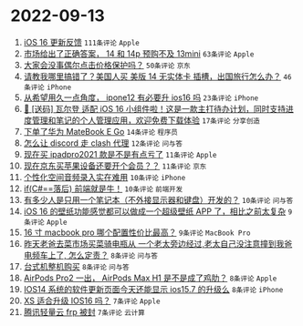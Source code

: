 # 2022-09-13

1. [iOS 16 更新反馈](https://www.v2ex.com/t/879577) `111条评论` `Apple`
1. [市场给出了正确答案， 14 和 14p 预购不及 13mini](https://www.v2ex.com/t/879618) `63条评论` `Apple`
1. [大家会没事偶尔点击价格保护吗？](https://www.v2ex.com/t/879615) `50条评论` `京东`
1. [请教我哪里搞错了？美国人买 美版 14 无实体卡 插槽，出国旅行怎么办？](https://www.v2ex.com/t/879658) `46条评论` `iPhone`
1. [从希望用久一点角度， ipone12 有必要升 ios16 吗](https://www.v2ex.com/t/879646) `23条评论` `iPhone`
1. [🎉 [送码] 瓦尔登 适配 iOS 16 小组件啦！这是一款主打待办计划，同时支持进度管理和笔记的个人管理应用，欢迎免费下载体验](https://www.v2ex.com/t/879648) `17条评论` `分享创造`
1. [下单了华为 MateBook E Go](https://www.v2ex.com/t/879653) `14条评论` `程序员`
1. [怎么让 discord 走 clash 代理](https://www.v2ex.com/t/879655) `12条评论` `问与答`
1. [现在买 ipadpro2021 款是不是有点亏了](https://www.v2ex.com/t/879639) `11条评论` `Apple`
1. [现在京东买苹果设备还要开个会员？？](https://www.v2ex.com/t/879609) `11条评论` `京东`
1. [个性化空间音频录入实在难用](https://www.v2ex.com/t/879684) `10条评论` `iPhone`
1. [if(C#==落后) 前端就是牛！](https://www.v2ex.com/t/879671) `10条评论` `前端开发`
1. [有多少人是只用一个笔记本（不外接显示器和键盘）开发的？](https://www.v2ex.com/t/879605) `10条评论` `问与答`
1. [iOS 16 的壁纸功能感觉都可以做成一个超级壁纸 APP 了，相比之前太复杂](https://www.v2ex.com/t/879664) `9条评论` `Apple`
1. [16 寸 macbook pro 哪个配置性价比最高？](https://www.v2ex.com/t/879620) `9条评论` `MacBook Pro`
1. [昨天老爸去菜市场买菜骑电瓶从 一个老太旁边经过,老太自己没注意撞到我爸电频车上了, 怎么定责？](https://www.v2ex.com/t/879679) `8条评论` `问与答`
1. [台式机整机购买](https://www.v2ex.com/t/879645) `8条评论` `问与答`
1. [AirPods Pro2 一出， AirPods Max H1 是不是成了鸡肋？](https://www.v2ex.com/t/879632) `8条评论` `Apple`
1. [IOS14 系统的软件更新页面今天还能显示 ios15.7 的升级么](https://www.v2ex.com/t/879603) `8条评论` `iPhone`
1. [XS 适合升级 IOS16 吗？](https://www.v2ex.com/t/879682) `7条评论` `Apple`
1. [腾讯轻量云 frp 被封](https://www.v2ex.com/t/879629) `7条评论` `云计算`
